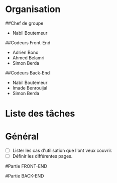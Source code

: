 Organisation
==============

##Chef de groupe

- Nabil Boutemeur

##Codeurs Front-End

- Adrien Bono
- Ahmed Belamri
- Simon Berda

##Codeurs Back-End

- Nabil Boutemeur
- Imade Benrouijal
- Simon Berda


Liste des tâches
==============



# Général 

- [ ] Lister les cas d'utilisation que l'ont veux couvrir.
- [ ] Définir les différentes pages.

#Partie FRONT-END


#Partie BACK-END




